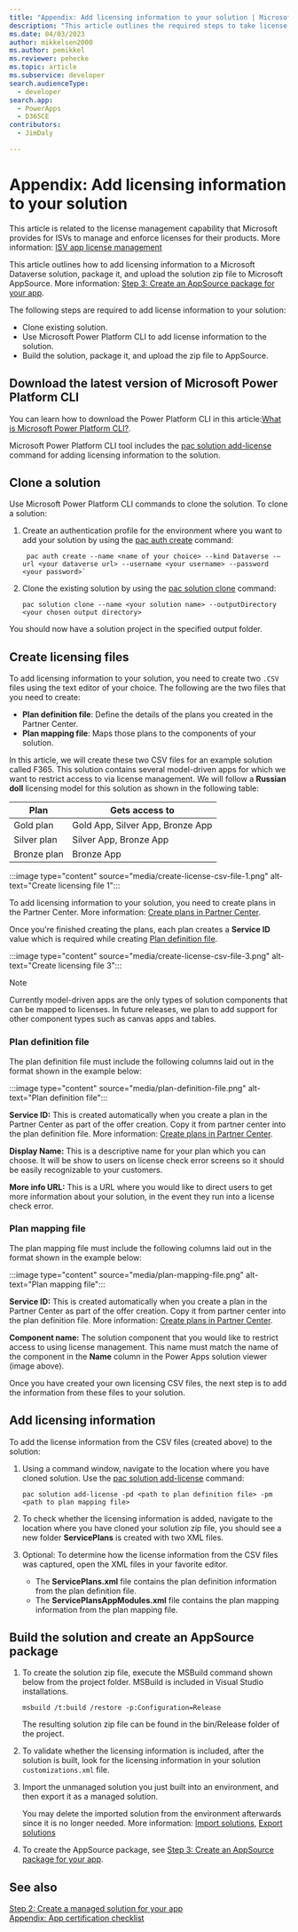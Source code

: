 ```yaml
---
title: "Appendix: Add licensing information to your solution | Microsoft Docs" # Intent and product brand in a unique string of 43-59 chars including spaces
description: "This article outlines the required steps to take license service IDs created in Partner Center and add them to the table definitions of your Dataverse solution." # 115-145 characters including spaces. This abstract displays in the search result.
ms.date: 04/03/2023
author: mikkelsen2000
ms.author: pemikkel
ms.reviewer: pehecke
ms.topic: article
ms.subservice: developer
search.audienceType: 
  - developer
search.app: 
  - PowerApps
  - D365CE
contributors: 
  - JimDaly

---
```


# Appendix: Add licensing information to your solution

This article is related to the license management capability that Microsoft provides for ISVs to manage and enforce licenses for their products. More information: [ISV app license management](/azure/marketplace/isv-app-license) 

This article outlines how to add licensing information to a Microsoft Dataverse solution, package it, and upload the solution zip file to Microsoft AppSource.  More information: [Step 3: Create an AppSource package for your app](create-package-app.md).

The following steps are required to add license information to your solution:

- Clone existing solution.
- Use Microsoft Power Platform CLI to add license information to the solution.  
- Build the solution, package it, and upload the zip file to AppSource.

## Download the latest version of Microsoft Power Platform CLI  

You can learn how to download the Power Platform CLI in this article:[What is Microsoft Power Platform CLI?](../cli/introduction.md).

Microsoft Power Platform CLI tool includes the [pac solution add-license](../cli/reference/solution.md#pac-solution-add-license) command for adding licensing information to the solution.  
 
## Clone a solution

Use Microsoft Power Platform CLI commands to clone the solution. To clone a solution:
 
1. Create an authentication profile for the environment where you want to add your solution by using the [pac auth create](../cli/reference/auth.md#pac-auth-create) command: 

   ```CLI
    pac auth create --name <name of your choice> --kind Dataverse -–url <your dataverse url> --username <your username> --password <your password>`
   ```

1. Clone the existing solution by using the [pac solution clone](../cli/reference/solution.md#pac-solution-clone) command:  

    ```CLI
    pac solution clone --name <your solution name> --outputDirectory <your chosen output directory>
    ```

You should now have a solution project in the specified output folder.

## Create licensing files

To add licensing information to your solution, you need to create two `.CSV` files using the text editor of your choice. The following are the two files that you need to create:

- **Plan definition file**: Define the details of the plans you created in the Partner Center.
- **Plan mapping file**: Maps those plans to the components of your solution.
 
In this article, we will create these two CSV files for an example solution called F365. This solution contains several model-driven apps for which we want to restrict access to via license management. We will follow a **Russian doll** licensing model for this solution as shown in the following table:

|Plan|Gets access to|
|------|--------|
|Gold plan|Gold App, Silver App, Bronze App|
|Silver plan|Silver App, Bronze App|
|Bronze plan|Bronze App|

:::image type="content" source="media/create-license-csv-file-1.png" alt-text="Create licensing file 1":::

To add licensing information to your solution, you need to create plans in the Partner Center. More information: [Create plans in Partner Center](/azure/marketplace/dynamics-365-customer-engage-plans). 

Once you're finished creating the plans, each plan creates a **Service ID** value which is required while creating [Plan definition file](#plan-definition-file).

:::image type="content" source="media/create-license-csv-file-3.png" alt-text="Create licensing file 3":::

> [!NOTE]
> Currently model-driven apps are the only types of solution components that can be mapped to licenses. In future releases, we plan to add support for other component types such as canvas apps and tables.

### Plan definition file
 
The plan definition file must include the following columns laid out in the format shown in the example below: 

:::image type="content" source="media/plan-definition-file.png" alt-text="Plan definition file":::

**Service ID:** This is created automatically when you create a plan in the Partner Center as part of the offer creation. Copy it from partner center into the plan definition file. More information: [Create plans in Partner Center](/azure/marketplace/dynamics-365-customer-engage-plans).

**Display Name:** This is a descriptive name for your plan which you can choose. It will be show to users on license check error screens so it should be easily recognizable to your customers.

**More info URL:** This is a URL where you would like to direct users to get more information about your solution, in the event they run into a license check error.

### Plan mapping file
 
The plan mapping file must include the following columns laid out in the format shown in the example below: 

:::image type="content" source="media/plan-mapping-file.png" alt-text="Plan mapping file":::

**Service ID:** This is created automatically when you create a plan in the Partner Center as part of the offer creation. Copy it from partner center into the plan definition file. More information: [Create plans in Partner Center](/azure/marketplace/dynamics-365-customer-engage-plans).

**Component name:** The solution component that you would like to restrict access to using license management. This name must match the name of the component in the **Name** column in the Power Apps solution viewer (image above).

Once you have created your own licensing CSV files, the next step is to add the information from these files to your solution.

## Add licensing information

To add the license information from the CSV files (created above) to the solution:
 
1. Using a command window, navigate to the location where you have cloned solution. Use the [pac solution add-license](../cli/reference/solution.md#pac-solution-add-license) command:

   ```CLI
   pac solution add-license -pd <path to plan definition file> -pm <path to plan mapping file>
   ```

1. To check whether the licensing information is added, navigate to the location where you have cloned your solution zip file, you should see a new folder **ServicePlans** is created with two XML files.
1. Optional: To determine how the license information from the CSV files was captured, open the XML files in your favorite editor.
   
   - The **ServicePlans.xml** file contains the plan definition information from the plan definition file.
   - The **ServicePlansAppModules.xml** file contains the plan mapping information from the plan mapping file.
 
## Build the solution and create an AppSource package

1. To create the solution zip file, execute the MSBuild command shown below from the project folder. MSBuild is included in Visual Studio installations.

    ```msbuild
    msbuild /t:build /restore -p:Configuration=Release
    ```

    The resulting solution zip file can be found in the bin/Release folder of the project.

1. To validate whether the licensing information is included, after the solution is built, look for the licensing information in your solution `customizations.xml` file.

1. Import the unmanaged solution you just built into an environment, and then export it as a managed solution.  

    You may delete the imported solution from the environment afterwards since it is no longer needed. More information: [Import solutions](/power-apps/maker/data-platform/import-update-export-solutions), [Export solutions](/power-apps/maker/data-platform/export-solutions)

1. To create the AppSource package, see [Step 3: Create an AppSource package for your app](create-package-app.md).

## See also

[Step 2: Create a managed solution for your app](create-solution-app.md)<br />
[Appendix: App certification checklist](appendix-app-certification-checklist.md)
